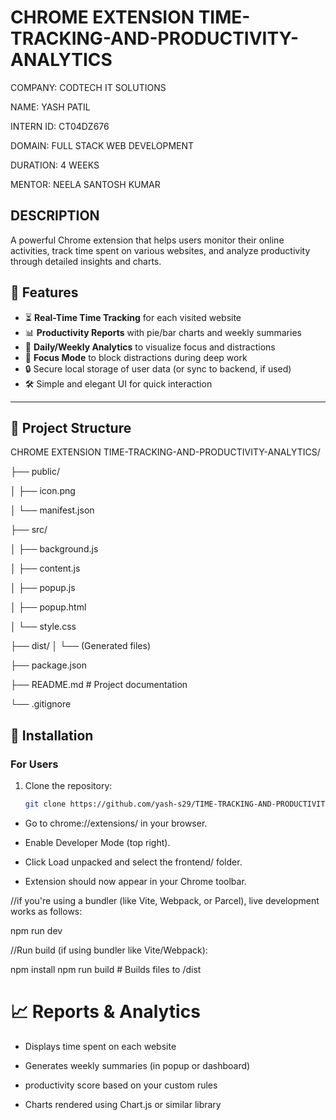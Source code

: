 #  CHROME EXTENSION TIME-TRACKING-AND-PRODUCTIVITY-ANALYTICS #

COMPANY: CODTECH IT SOLUTIONS

NAME: YASH PATIL

INTERN ID: CT04DZ676

DOMAIN: FULL STACK WEB DEVELOPMENT

DURATION: 4 WEEKS

MENTOR: NEELA SANTOSH KUMAR

## DESCRIPTION ##

A powerful Chrome extension that helps users monitor their online activities, track time spent on various websites, and analyze productivity through detailed insights and charts.

## 📌 Features

- ⏳ **Real-Time Time Tracking** for each visited website
- 📊 **Productivity Reports** with pie/bar charts and weekly summaries
- 📅 **Daily/Weekly Analytics** to visualize focus and distractions
- 🧠 **Focus Mode** to block distractions during deep work
- 🔒 Secure local storage of user data (or sync to backend, if used)
- 🛠️ Simple and elegant UI for quick interaction

---

## 📁 Project Structure

 CHROME EXTENSION TIME-TRACKING-AND-PRODUCTIVITY-ANALYTICS/

├── public/

│ ├── icon.png

│ └── manifest.json 

├── src/ 

│ ├── background.js 

│ ├── content.js 

│ ├── popup.js 

│ ├── popup.html

│ └── style.css

├── dist/ 
│ └── (Generated files)

├── package.json

├── README.md # Project documentation

└── .gitignore


## 🚀 Installation

### For Users

1. Clone the repository:

   ```bash
   git clone https://github.com/yash-s29/TIME-TRACKING-AND-PRODUCTIVITY-ANALYTICS.git
   
- Go to chrome://extensions/ in your browser.

- Enable Developer Mode (top right).

- Click Load unpacked and select the frontend/ folder.

- Extension should now appear in your Chrome toolbar.

//if you're using a bundler (like Vite, Webpack, or Parcel), live development works as follows:

npm run dev

//Run build (if using bundler like Vite/Webpack):

npm install
npm run build     # Builds files to /dist

# 📈 Reports & Analytics #

- Displays time spent on each website
  
- Generates weekly summaries (in popup or dashboard)

-  productivity score based on your custom rules

- Charts rendered using Chart.js or similar library

  



